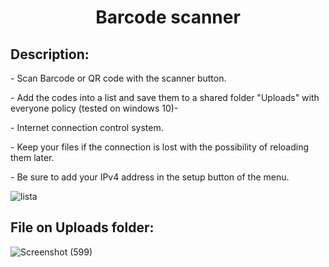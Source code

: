 <h1 align="center" id="title">Barcode scanner</h1>

<h2>Description:</h2>
<p id="description">- Scan Barcode or QR code with the scanner button.</p>
<p id="description">- Add the codes into a list and save them to a shared folder "Uploads" with everyone policy (tested on windows 10)-</p>
<p id="description">- Internet connection control system.</p>
<p id="description">- Keep your files if the connection is lost with the possibility of reloading them later.</p>
<p id="description">- Be sure to add your IPv4 address in the setup button of the menu.</p>

![lista](https://github.com/VinzS27/Barcode_scanner/assets/94700172/f04e2200-65aa-4c1a-ac47-8c759918ea13)

<h2 id="title">File on Uploads folder: </h2>

![Screenshot (599)](https://github.com/VinzS27/Barcode_scanner/assets/94700172/8c2579e4-a159-4c45-aaa4-9b31da1f960f)
